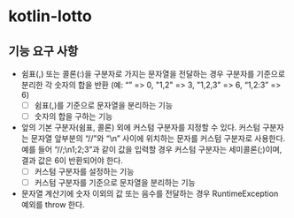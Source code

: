 # kotlin-lotto

## 기능 요구 사항

- 쉼표(,) 또는 콜론(:)을 구분자로 가지는 문자열을 전달하는 경우 구분자를 기준으로 분리한 각 숫자의 합을 반환 (예: “” => 0, "1,2" => 3, "1,2,3" => 6, “1,2:3” => 6)
    - [ ] 쉼표(,)를 기준으로 문자열을 분리하는 기능
    - [ ] 숫자의 합을 구하는 기능
- 앞의 기본 구분자(쉼표, 콜론) 외에 커스텀 구분자를 지정할 수 있다. 커스텀 구분자는 문자열 앞부분의 “//”와 “\n” 사이에 위치하는 문자를 커스텀 구분자로 사용한다. 예를 들어 “//;\n1;2;3”과
  같이 값을 입력할 경우 커스텀 구분자는 세미콜론(;)이며, 결과 값은 6이 반환되어야 한다.
    - [ ] 커스텀 구분자를 설정하는 기능
    - [ ] 커스텀 구분자를 기준으로 문자열을 분리하는 기능
- 문자열 계산기에 숫자 이외의 값 또는 음수를 전달하는 경우 RuntimeException 예외를 throw 한다.